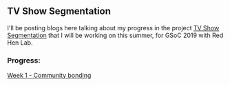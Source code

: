 ## TV Show Segmentation

I'll be posting blogs here talking about my progress in the project <a href="https://sites.google.com/site/distributedlittleredhen/home/the-cognitive-core-research-topics-in-red-hen/the-barnyard/tv-show-segmentation">TV Show Segmentation</a> that I will be working on this summer, for GSoC 2019 with Red Hen Lab.

### Progress:

<a href="week1.md">Week 1 - Community bonding</a>
